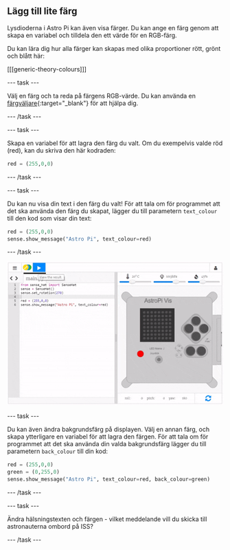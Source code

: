 ## Lägg till lite färg

Lysdioderna i Astro Pi kan även visa färger. Du kan ange en färg genom att skapa en variabel och tilldela den ett värde för en RGB-färg.

Du kan lära dig hur alla färger kan skapas med olika proportioner rött, grönt och blått här:

[[[generic-theory-colours]]]

--- task ---

Välj en färg och ta reda på färgens RGB-värde. Du kan använda en [färgväljare](https://www.w3schools.com/colors/colors_rgb.asp){:target="_blank"} för att hjälpa dig.

--- /task ---

--- task ---

Skapa en variabel för att lagra den färg du valt. Om du exempelvis valde röd (red), kan du skriva den här kodraden:

```python
red = (255,0,0)
```

--- /task ---

--- task ---

Du kan nu visa din text i den färg du valt! För att tala om för programmet att det ska använda den färg du skapat, lägger du till parametern `text_colour` till den kod som visar din text:

```python
red = (255,0,0)
sense.show_message("Astro Pi", text_colour=red)
```

--- /task ---

![visa meddelande i färg](images/show-message-color.gif)

--- task ---

Du kan även ändra bakgrundsfärg på displayen. Välj en annan färg, och skapa ytterligare en variabel för att lagra den färgen. För att tala om för programmet att det ska använda din valda bakgrundsfärg lägger du till parametern `back_colour` till din kod:

```python
red = (255,0,0)
green = (0,255,0)
sense.show_message("Astro Pi", text_colour=red, back_colour=green)
```

--- /task ---

--- task ---

Ändra hälsningstexten och färgen - vilket meddelande vill du skicka till astronauterna ombord på ISS?

--- /task ---
